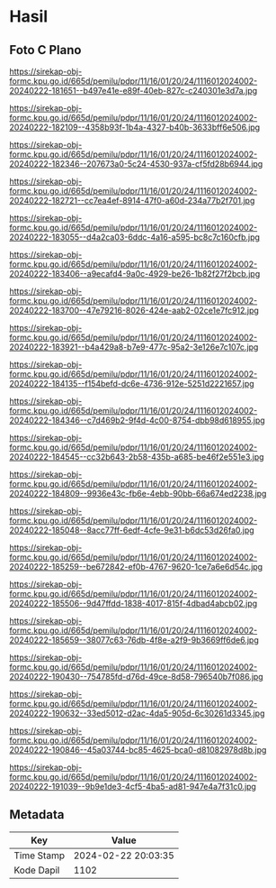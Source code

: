 # Hasil

## Foto C Plano

https://sirekap-obj-formc.kpu.go.id/665d/pemilu/pdpr/11/16/01/20/24/1116012024002-20240222-181651--b497e41e-e89f-40eb-827c-c240301e3d7a.jpg

https://sirekap-obj-formc.kpu.go.id/665d/pemilu/pdpr/11/16/01/20/24/1116012024002-20240222-182109--4358b93f-1b4a-4327-b40b-3633bff6e506.jpg

https://sirekap-obj-formc.kpu.go.id/665d/pemilu/pdpr/11/16/01/20/24/1116012024002-20240222-182346--207673a0-5c24-4530-937a-cf5fd28b6944.jpg

https://sirekap-obj-formc.kpu.go.id/665d/pemilu/pdpr/11/16/01/20/24/1116012024002-20240222-182721--cc7ea4ef-8914-47f0-a60d-234a77b2f701.jpg

https://sirekap-obj-formc.kpu.go.id/665d/pemilu/pdpr/11/16/01/20/24/1116012024002-20240222-183055--d4a2ca03-6ddc-4a16-a595-bc8c7c160cfb.jpg

https://sirekap-obj-formc.kpu.go.id/665d/pemilu/pdpr/11/16/01/20/24/1116012024002-20240222-183406--a9ecafd4-9a0c-4929-be26-1b82f27f2bcb.jpg

https://sirekap-obj-formc.kpu.go.id/665d/pemilu/pdpr/11/16/01/20/24/1116012024002-20240222-183700--47e79216-8026-424e-aab2-02ce1e7fc912.jpg

https://sirekap-obj-formc.kpu.go.id/665d/pemilu/pdpr/11/16/01/20/24/1116012024002-20240222-183921--b4a429a8-b7e9-477c-95a2-3e126e7c107c.jpg

https://sirekap-obj-formc.kpu.go.id/665d/pemilu/pdpr/11/16/01/20/24/1116012024002-20240222-184135--f154befd-dc6e-4736-912e-5251d2221657.jpg

https://sirekap-obj-formc.kpu.go.id/665d/pemilu/pdpr/11/16/01/20/24/1116012024002-20240222-184346--c7d469b2-9f4d-4c00-8754-dbb98d618955.jpg

https://sirekap-obj-formc.kpu.go.id/665d/pemilu/pdpr/11/16/01/20/24/1116012024002-20240222-184545--cc32b643-2b58-435b-a685-be46f2e551e3.jpg

https://sirekap-obj-formc.kpu.go.id/665d/pemilu/pdpr/11/16/01/20/24/1116012024002-20240222-184809--9936e43c-fb6e-4ebb-90bb-66a674ed2238.jpg

https://sirekap-obj-formc.kpu.go.id/665d/pemilu/pdpr/11/16/01/20/24/1116012024002-20240222-185048--8acc77ff-6edf-4cfe-9e31-b6dc53d26fa0.jpg

https://sirekap-obj-formc.kpu.go.id/665d/pemilu/pdpr/11/16/01/20/24/1116012024002-20240222-185259--be672842-ef0b-4767-9620-1ce7a6e6d54c.jpg

https://sirekap-obj-formc.kpu.go.id/665d/pemilu/pdpr/11/16/01/20/24/1116012024002-20240222-185506--9d47ffdd-1838-4017-815f-4dbad4abcb02.jpg

https://sirekap-obj-formc.kpu.go.id/665d/pemilu/pdpr/11/16/01/20/24/1116012024002-20240222-185659--38077c63-76db-4f8e-a2f9-9b3669ff6de6.jpg

https://sirekap-obj-formc.kpu.go.id/665d/pemilu/pdpr/11/16/01/20/24/1116012024002-20240222-190430--754785fd-d76d-49ce-8d58-796540b7f086.jpg

https://sirekap-obj-formc.kpu.go.id/665d/pemilu/pdpr/11/16/01/20/24/1116012024002-20240222-190632--33ed5012-d2ac-4da5-905d-6c30261d3345.jpg

https://sirekap-obj-formc.kpu.go.id/665d/pemilu/pdpr/11/16/01/20/24/1116012024002-20240222-190846--45a03744-bc85-4625-bca0-d81082978d8b.jpg

https://sirekap-obj-formc.kpu.go.id/665d/pemilu/pdpr/11/16/01/20/24/1116012024002-20240222-191039--9b9e1de3-4cf5-4ba5-ad81-947e4a7f31c0.jpg


## Metadata

| Key        | Value               |
| ---------- | ------------------- |
| Time Stamp | 2024-02-22 20:03:35 |
| Kode Dapil | 1102                |



